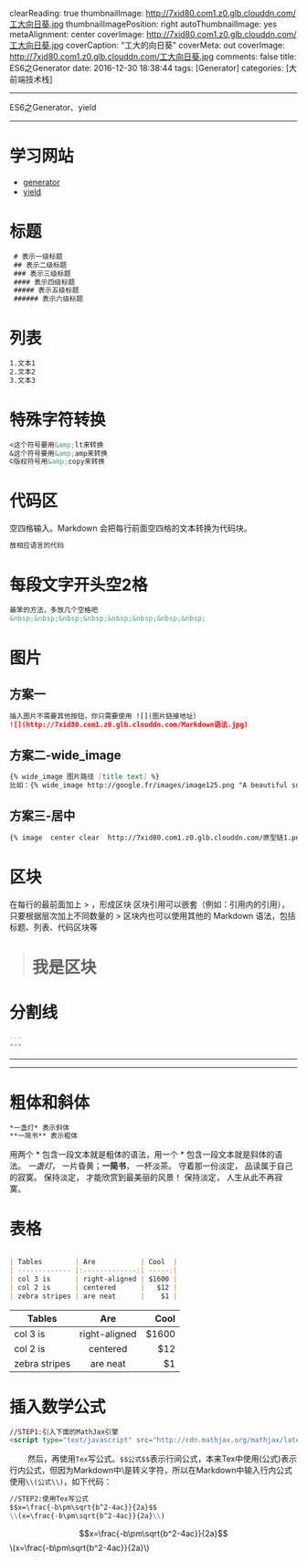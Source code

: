 clearReading: true
thumbnailImage: http://7xid80.com1.z0.glb.clouddn.com/工大向日葵.jpg
thumbnailImagePosition: right
autoThumbnailImage: yes
metaAlignment: center
coverImage: http://7xid80.com1.z0.glb.clouddn.com/工大向日葵.jpg
coverCaption: "工大的向日葵"
coverMeta: out
coverImage: http://7xid80.com1.z0.glb.clouddn.com/工大向日葵.jpg
comments: false
title: ES6之Generator
date: 2016-12-30 18:38:44
tags: [Generator]
categories: [大前端技术栈]

---
ES6之Generator、yield
<!-- more -->
***
# 学习网站

 * [generator](http://es6.ruanyifeng.com/#docs/generator)
 * [yield]( https://developer.mozilla.org/en-US/docs/Web/JavaScript/Reference/Operators/yield)


# 标题

``` markdown
 # 表示一级标题  
 ## 表示二级标题
 ### 表示三级标题
 #### 表示四级标题
 ##### 表示五级标题
 ###### 表示六级标题
```

# 列表

``` markdown
1.文本1
2.文本2
3.文本3
```


# 特殊字符转换


``` markdown
<这个符号要用&amp;lt来转换
&这个符号要用&amp;amp来转换
©版权符号用&amp;copy来转换
```


# 代码区

空四格输入。Markdown 会把每行前面空四格的文本转换为代码块。


``` markdown
放相应语言的代码
```

# 每段文字开头空2格

``` markdown
最笨的方法，多放几个空格吧
&nbsp;&nbsp;&nbsp;&nbsp;&nbsp;&nbsp;&nbsp;&nbsp;
```
# 图片
## 方案一

``` markdown
插入图片不需要其他按钮，你只需要使用 ![](图片链接地址）
![](http://7xid80.com1.z0.glb.clouddn.com/Markdown语法.jpg)
```
## 方案二-wide_image
``` markdown
{% wide_image 图片路径 [title text] %}
比如：{% wide_image http://google.fr/images/image125.png "A beautiful sunrise" %}
```
## 方案三-居中
``` markdown
{% image  center clear  http://7xid80.com1.z0.glb.clouddn.com/原型链1.png "原型链" %}
```


# 区块

在每行的最前面加上 > ，形成区块
区块引用可以嵌套（例如：引用内的引用），只要根据层次加上不同数量的 >
区块内也可以使用其他的 Markdown 语法，包括标题、列表、代码区块等
> # 我是区块

# 分割线

``` markdown
---
***
```
---
***

# 粗体和斜体
``` markdown
*一盏灯* 表示斜体
**一简书** 表示粗体

```
用两个 * 包含一段文本就是粗体的语法，用一个 * 包含一段文本就是斜体的语法。
*一盏灯*， 一片昏黄；**一简书**， 一杯淡茶。 守着那一份淡定， 品读属于自己的寂寞。 保持淡定， 才能欣赏到最美丽的风景！ 保持淡定， 人生从此不再寂寞。



# 表格
``` markdown

| Tables        | Are           | Cool  |
| ------------- |:-------------:| -----:|
| col 3 is      | right-aligned | $1600 |
| col 2 is      | centered      |   $12 |
| zebra stripes | are neat      |    $1 |

```

| Tables        | Are           | Cool  |
| ------------- |:-------------:| -----:|
| col 3 is      | right-aligned | $1600 |
| col 2 is      | centered      |   $12 |
| zebra stripes | are neat      |    $1 |


# 插入数学公式

``` markdown
//STEP1:引入下面的MathJax引擎
<script type="text/javascript" src="http://cdn.mathjax.org/mathjax/latest/MathJax.js?config=default"></script>
```

&nbsp;&nbsp;&nbsp;&nbsp;&nbsp;&nbsp;&nbsp;&nbsp;然后，再使用`Tex`写公式。`$$公式$$`表示行间公式，本来Tex中使用\(公式\)表示行内公式，但因为Markdown中\是转义字符，所以在Markdown中输入行内公式使用`\\(公式\\)`，如下代码：
``` markdown
//STEP2:使用Tex写公式
$$x=\frac{-b\pm\sqrt{b^2-4ac}}{2a}$$
\\(x=\frac{-b\pm\sqrt{b^2-4ac}}{2a}\\)
```
<script type="text/javascript" src="http://cdn.mathjax.org/mathjax/latest/MathJax.js?config=default"></script>

$$x=\frac{-b\pm\sqrt{b^2-4ac}}{2a}$$
\\(x=\frac{-b\pm\sqrt{b^2-4ac}}{2a}\\)

